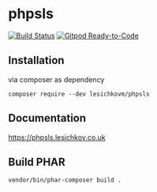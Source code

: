 # phpsls

[![Build Status](https://img.shields.io/travis/lesichkovm/phpsls/master.svg?style=flat-square)](https://travis-ci.com/lesichkovm/phpsls)
[![Gitpod Ready-to-Code](https://img.shields.io/badge/Gitpod-Ready--to--Code-blue?logo=gitpod)](https://gitpod.io/#https://github.com/lesichkovm/phpsls) 

## Installation

via composer as dependency
```
composer require --dev lesichkovm/phpsls
```

## Documentation
https://phpsls.lesichkov.co.uk

## Build PHAR
```
vendor/bin/phar-composer build .
```